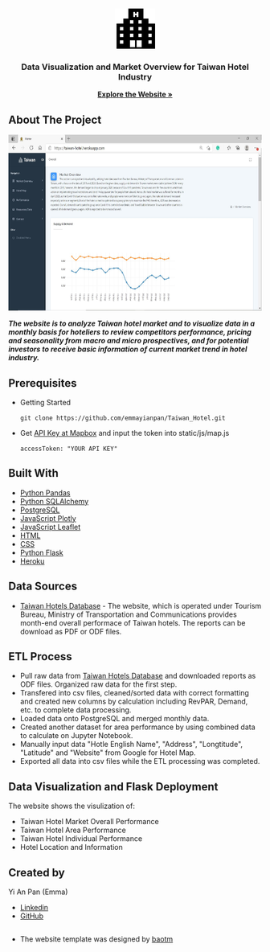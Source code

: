 <!-- PROJECT LOGO -->
<br />
<p align="center">
  <a href="https://taiwan-hotel.herokuapp.com/">
    <img src="static/image/hotel.png" alt="Logo" width="80" height="80">
  </a>
  <h3 align="center">Data Visualization and Market Overview for Taiwan Hotel Industry</h3>
  <p align="center">
    <a href="https://taiwan-hotel.herokuapp.com/"><strong>Explore the Website »</strong></a>
  </p>
</p>

## About The Project
<a href="https://taiwan-hotel.herokuapp.com/">
  <img src="static/image/screenshot.JPG" alt="Logo" width="700" height="350">
</a>

<strong><i> The website is to analyze Taiwan hotel market and to visualize data in a monthly basis for hoteliers to review competitors performance, pricing and seasonality from macro and micro prospectives, and for potential investors to receive basic information of current market trend in hotel industry.</i></strong>

## Prerequisites 
* Getting Started 
  ```
  git clone https://github.com/emmayianpan/Taiwan_Hotel.git
  ```
* Get [API Key at Mapbox](https://docs.mapbox.com/api/overview/) and input the token into static/js/map.js 
  ```
  accessToken: "YOUR API KEY"
  ```
  
## Built With
* [Python Pandas](https://pandas.pydata.org/) 
* [Python SQLAlchemy](https://www.sqlalchemy.org/) 
* [PostgreSQL](https://www.postgresql.org/) 
* [JavaScript Plotly](https://plotly.com/javascript/) 
* [JavaScript Leaflet](https://leafletjs.com/)
* [HTML](https://www.w3schools.com/html/)
* [CSS](https://www.w3schools.com/css/)
* [Python Flask](https://flask.palletsprojects.com/en/1.1.x/) 
* [Heroku](https://www.heroku.com/)

## Data Sources
* [Taiwan Hotels Database](https://taiwanstay.net.tw/) - The website, which is operated under Tourism Bureau, Ministry of Transportation and Communications provides month-end overall performace of Taiwan hotels. The reports can be download as PDF or ODF files.

## ETL Process
* Pull raw data from [Taiwan Hotels Database](https://taiwanstay.net.tw/) and downloaded reports as ODF files. Organized raw data for the first step.
* Transfered into csv files, cleaned/sorted data with correct formatting and created new columns by calculation including RevPAR, Demand, etc. to complete data processing.
* Loaded data onto PostgreSQL and merged monthly data.
* Created another dataset for area performance by using combined data to calculate on Jupyter Notebook. 
* Manually input data "Hotle English Name", "Address", "Longtitude", "Latitude" and "Website" from Google for Hotel Map.
* Exported all data into csv files while the ETL processing was completed.

## Data Visualization and Flask Deployment 
The website shows the visulization of: 
* Taiwan Hotel Market Overall Performance 
* Taiwan Hotel Area Performance
* Taiwan Hotel Individual Performance
* Hotel Location and Information 

## Created by 
Yi An Pan (Emma)
* [Linkedin](https://www.linkedin.com/in/emmayianpan/) 
* [GitHub](https://github.com/emmayianpan)

## 
* The website template was designed by [baotm](https://github.com/baotm/admindek)

